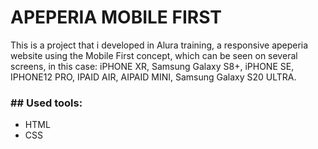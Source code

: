 # APEPERIA MOBILE FIRST

This is a project that i developed in Alura training, a responsive apeperia website using the Mobile First concept, which can be seen on several screens,
in this case: iPHONE XR, Samsung Galaxy S8+, iPHONE SE, IPHONE12 PRO, IPAID AIR, AIPAID MINI, Samsung Galaxy S20 ULTRA.

<h3>## Used tools:</h3>
<ul>
<li>HTML</li>
<li>CSS</li>
</ul>

